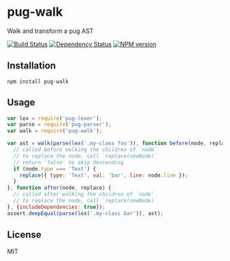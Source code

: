 # pug-walk

Walk and transform a pug AST

[![Build Status](https://img.shields.io/travis/pugjs/pug-walk/master.svg)](https://travis-ci.org/pugjs/pug-walk)
[![Dependency Status](https://img.shields.io/gemnasium/pugjs/pug-walk.svg)](https://gemnasium.com/pugjs/pug-walk)
[![NPM version](https://img.shields.io/npm/v/pug-walk.svg)](https://www.npmjs.org/package/pug-walk)

## Installation

    npm install pug-walk

## Usage


```js
var lex = require('pug-lexer');
var parse = require('pug-parser');
var walk = require('pug-walk');

var ast = walk(parse(lex('.my-class foo')), function before(node, replace) {
  // called before walking the children of `node`
  // to replace the node, call `replace(newNode)`
  // return `false` to skip descending
  if (node.type === 'Text') {
    replace({ type: 'Text', val: 'bar', line: node.line });
  }
}, function after(node, replace) {
  // called after walking the children of `node`
  // to replace the node, call `replace(newNode)`
}, {includeDependencies: true});
assert.deepEqual(parse(lex('.my-class bar')), ast);
```

## License

  MIT
